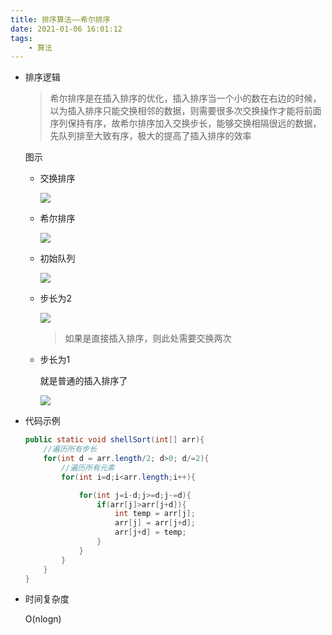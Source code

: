 ```yaml
---
title: 排序算法——希尔排序
date: 2021-01-06 16:01:12
tags:
    - 算法
---
```

- 排序逻辑

  > 希尔排序是在插入排序的优化，插入排序当一个小的数在右边的时候，以为插入排序只能交换相邻的数据，则需要很多次交换操作才能将前面序列保持有序，故希尔排序加入交换步长，能够交换相隔很远的数据，先队列排至大致有序，极大的提高了插入排序的效率

  <!--more-->
  图示

  - 交换排序

    ![](https://gitee.com/buxiaoxing/image-bed/raw/master/img/1747833-20200720220017895-2037494031.png)
    
  - 希尔排序

    ![](https://gitee.com/buxiaoxing/image-bed/raw/master/img/1747833-20200720220029758-1529678786.png)

  - 初始队列

    ![](https://gitee.com/buxiaoxing/image-bed/raw/master/img/1747833-20200720210541722-57793447.png)

  - 步长为2

    ![](https://gitee.com/buxiaoxing/image-bed/raw/master/img/1747833-20200720220044052-61773198.png)

    > 如果是直接插入排序，则此处需要交换两次

  - 步长为1

    就是普通的插入排序了

    ![](https://gitee.com/buxiaoxing/image-bed/raw/master/img/1747833-20200720210636862-1205988842.png)

  

- 代码示例

  ```java
  public static void shellSort(int[] arr){
      //遍历所有步长
      for(int d = arr.length/2; d>0; d/=2){
          //遍历所有元素
          for(int i=d;i<arr.length;i++){
  
              for(int j=i-d;j>=d;j-=d){
                  if(arr[j]>arr[j+d]){
                      int temp = arr[j];
                      arr[j] = arr[j+d];
                      arr[j+d] = temp;
                  }
              }
          }
      }
  }
  ```

  

- 时间复杂度

  O(nlogn)

